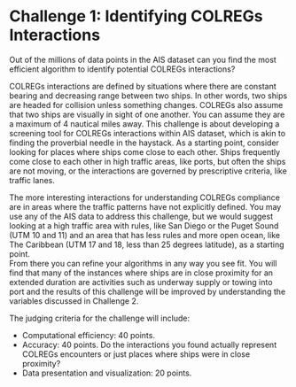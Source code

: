 # Challenge 1: Identifying COLREGs Interactions 

Out of the millions of data points in the AIS dataset can you find the most efficient algorithm to identify potential COLREGs interactions?

COLREGs interactions are defined by situations where there are constant bearing and decreasing range between two ships. In other words, two ships are headed for collision unless something changes. COLREGs also assume that two ships are visually in sight of one another. You can assume they are a maximum of 4 nautical miles away. This challenge is about developing a screening tool for COLREGs interactions within AIS dataset, which is akin to finding the proverbial needle in the haystack. 
As a starting point, consider looking for places where ships come close to each other. Ships frequently come close to each other in high traffic areas, like ports, but often the ships are not moving, or the interactions are governed by prescriptive criteria, like traffic lanes.

The more interesting interactions for understanding COLREGs compliance are in areas where the traffic patterns have not explicitly defined. 
You may use any of the AIS data to address this challenge, but we would suggest looking at a high traffic area with rules, like San Diego or the Puget Sound (UTM 10 and 11) and an area that has less rules and more open ocean, like The Caribbean (UTM 17 and 18, less than 25 degrees latitude), as a starting point.  
From there you can refine your algorithms in any way you see fit. You will find that many of the instances where ships are in close proximity for an extended duration are activities such as underway supply or towing into port and the results of this challenge will be improved by understanding the variables discussed in Challenge 2.

The judging criteria for the challenge will include: 
- Computational efficiency: 40 points. 
- Accuracy: 40 points. Do the interactions you found actually represent COLREGs encounters or just places where ships were in close proximity?
- Data presentation and visualization: 20 points.
